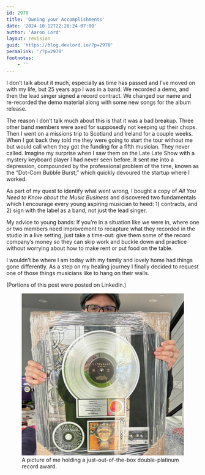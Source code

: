 ```yaml
---
id: 2970
title: 'Owning your Accomplishments'
date: '2024-10-12T22:28:24-07:00'
author: 'Aaron Lord'
layout: revision
guid: 'https://blog.devlord.io/?p=2970'
permalink: '/?p=2970'
footnotes:
    - ''
---
```


<!-- wp:paragraph -->
<p>I don’t talk about it much, especially as time has passed and I’ve moved on with my life, but 25 years ago I was in a band. We recorded a demo, and then the lead singer signed a record contract. We changed our name and re-recorded the demo material along with some new songs for the album release.</p>
<!-- /wp:paragraph -->

<!-- wp:paragraph -->
<p>The reason I don’t talk much about this is that it was a bad breakup. Three other band members were axed for supposedly not keeping up their chops. Then I went on a missions trip to Scotland and Ireland for a couple weeks. When I got back they told me they were going to start the tour without me but would call when they got the funding for a fifth musician. They never called. Imagine my surprise when I saw them on the Late Late Show with a mystery keyboard player I had never seen before. It sent me into a depression, compounded by the professional problem of the time, known as the “Dot-Com Bubble Burst,” which quickly devoured the startup where I worked.</p>
<!-- /wp:paragraph -->

<!-- wp:paragraph -->
<p>As part of my quest to identify what went wrong, I bought a copy of <em>All You Need to Know about the Music Business</em> and discovered two fundamentals which I encourage every young aspiring musician to heed: 1) contracts, and 2) sign with the label as a band, not just the lead singer.</p>
<!-- /wp:paragraph -->

<!-- wp:paragraph -->
<p>My advice to young bands: If you’re in a situation like we were in, where one or two members need improvement to recapture what they recorded in the studio in a live setting, just take a time-out: give them some of the record company’s money so they can skip work and buckle down and practice without worrying about how to make rent or put food on the table.</p>
<!-- /wp:paragraph -->

<!-- wp:paragraph -->
<p>I wouldn’t be where I am today with my family and lovely home had things gone differently. As a step on my healing journey I finally decided to request one of those things musicians like to hang on their walls.</p>
<!-- /wp:paragraph -->

<!-- wp:paragraph -->
<p>(Portions of this post were posted on LinkedIn.)</p>
<!-- /wp:paragraph -->

<!-- wp:image {"id":2841,"sizeSlug":"large","linkDestination":"none"} -->
<figure class="wp-block-image size-large"><img src="/assets/img/2024/03/IMG_2437-1024x1024.jpg" alt="A picture of me holding a just-out-of-the-box double-platinum record award for the Lifehouse album &quot;No Name Face.&quot;" class="wp-image-2841"/><figcaption class="wp-element-caption">A picture of me holding a just-out-of-the-box double-platinum record award.</figcaption></figure>
<!-- /wp:image -->

<!-- wp:paragraph -->
<p></p>
<!-- /wp:paragraph -->